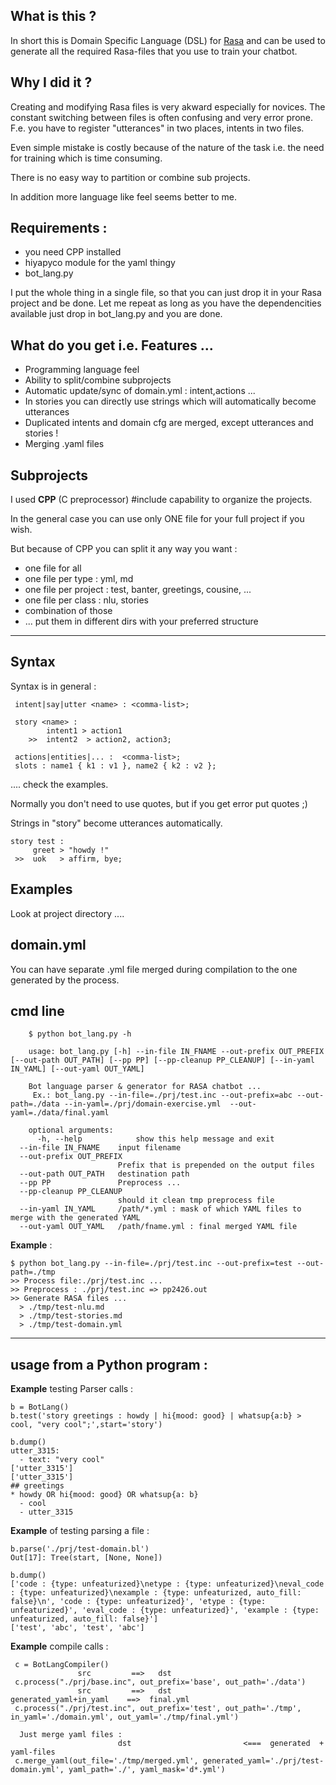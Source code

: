## What is this ?

In short this is Domain Specific Language (DSL) for [Rasa](rasa.com)  and can be used to generate all the required Rasa-files that you use to train your chatbot.

## Why I did it ?

Creating and modifying Rasa files is very akward especially for novices. The constant switching between files is often confusing and very error prone. F.e. you have to register "utterances" in two places, intents in two files.

Even simple mistake is costly because of the nature of the task i.e. the need for training which is time consuming.

There is no easy way to partition or combine sub projects.

In addition more language like feel seems better to me.

## Requirements :

  - you need CPP installed
  - hiyapyco module for the yaml thingy
  - bot_lang.py

I put the whole thing in a single file, so that you can just drop it in your Rasa project and be done.
Let me repeat as long as you have the dependencities available just drop in bot_lang.py and you are done.

## What do you get i.e. Features ...

  - Programming language feel
  - Ability to split/combine subprojects
  - Automatic update/sync of domain.yml : intent,actions ...
  - In stories you can directly use strings which will automatically become utterances
  - Duplicated intents and domain cfg are merged, except utterances and stories !
  - Merging .yaml files


## Subprojects

I used **CPP** (C preprocessor) #include capability to organize the projects.

In the general case you can use only ONE file for your full project if you wish.

But because of CPP you can split it any way you want :

  - one file for all
  - one file per type : yml, md
  - one file per project : test, banter, greetings, cousine, ...
  - one file per class : nlu, stories
  - combination of those
  - ... put them in different dirs with your preferred structure

***

## Syntax

Syntax is in general :

	 intent|say|utter <name> : <comma-list>;
	 
	 story <name> :
	        intent1 > action1
	    >>  intent2  > action2, action3; 
	    
	 actions|entities|... :  <comma-list>;
	 slots : name1 { k1 : v1 }, name2 { k2 : v2 };

.... check the examples.

Normally you don't need to use quotes, but if you get error put quotes ;)

Strings in "story" become utterances automatically.

    story test :
         greet > "howdy !"
     >>  uok   > affirm, bye;


## Examples

Look at project directory ....


## domain.yml

You can have separate .yml file merged during compilation to the one generated by the process.


## cmd line

	    $ python bot_lang.py -h
	
	    usage: bot_lang.py [-h] --in-file IN_FNAME --out-prefix OUT_PREFIX [--out-path OUT_PATH] [--pp PP] [--pp-cleanup PP_CLEANUP] [--in-yaml IN_YAML] [--out-yaml OUT_YAML]
	
	    Bot language parser & generator for RASA chatbot ...
	     Ex.: bot_lang.py --in-file=./prj/test.inc --out-prefix=abc --out-path=./data --in-yaml=./prj/domain-exercise.yml  --out-yaml=./data/final.yaml
	
	    optional arguments:
	      -h, --help            show this help message and exit
	  --in-file IN_FNAME    input filename
	  --out-prefix OUT_PREFIX
	                        Prefix that is prepended on the output files
	  --out-path OUT_PATH   destination path
	  --pp PP               Preprocess ...
	  --pp-cleanup PP_CLEANUP
	                        should it clean tmp preprocess file
	  --in-yaml IN_YAML     /path/*.yml : mask of which YAML files to merge with the generated YAML
	  --out-yaml OUT_YAML   /path/fname.yml : final merged YAML file
	

**Example** :
	
	$ python bot_lang.py --in-file=./prj/test.inc --out-prefix=test --out-path=./tmp
	>> Process file:./prj/test.inc ...
	>> Preprocess : ./prj/test.inc => pp2426.out
	>> Generate RASA files ...
	  > ./tmp/test-nlu.md
	  > ./tmp/test-stories.md
	  > ./tmp/test-domain.yml
		
	
***


## usage from a Python program :

 **Example** testing Parser calls :

	b = BotLang()
	b.test('story greetings : howdy | hi{mood: good} | whatsup{a:b} > cool, "very cool";',start='story')
	
	b.dump()
	utter_3315:
	  - text: "very cool"
	['utter_3315']
	['utter_3315']
	## greetings
	* howdy OR hi{mood: good} OR whatsup{a: b}
	  - cool
	  - utter_3315
	
 **Example** of testing parsing a file :
 
	b.parse('./prj/test-domain.bl')
	Out[17]: Tree(start, [None, None])
	
	b.dump()
	['code : {type: unfeaturized}\netype : {type: unfeaturized}\neval_code : {type: unfeaturized}\nexample : {type: unfeaturized, auto_fill: false}\n', 'code : {type: unfeaturized}', 'etype : {type: unfeaturized}', 'eval_code : {type: unfeaturized}', 'example : {type: unfeaturized, auto_fill: false}']
	['test', 'abc', 'test', 'abc']
	
	

 **Example** compile calls :
	
	 c = BotLangCompiler()
	               src         ==>   dst
	 c.process("./prj/base.inc", out_prefix='base', out_path='./data')
	               src         ==>   dst                              generated_yaml+in_yaml    ==>  final.yml
	 c.process("./prj/test.inc", out_prefix='test', out_path='./tmp', in_yaml='./domain.yml', out_yaml='./tmp/final.yml')
	
	  Just merge yaml files :
	                        dst                         <===  generated  + yaml-files
	 c.merge_yaml(out_file='./tmp/merged.yml', generated_yaml='./prj/test-domain.yml', yaml_path='./', yaml_mask='d*.yml')
	
